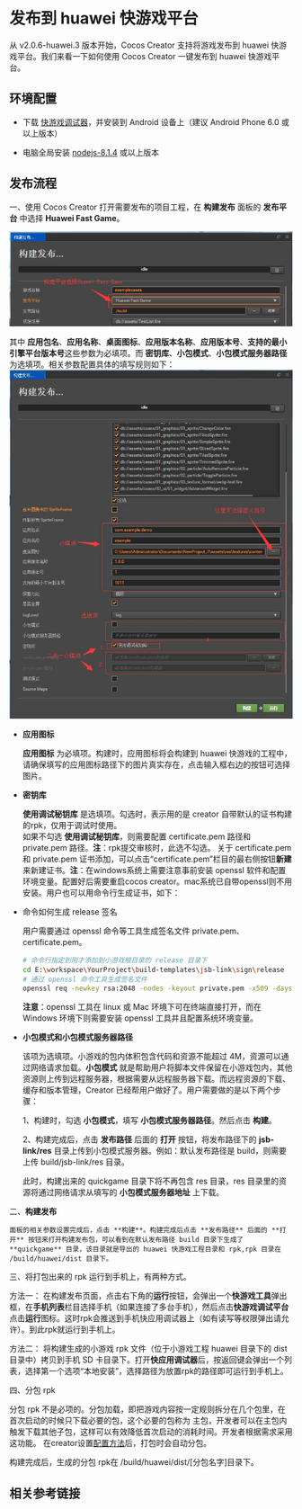 # 发布到 huawei 快游戏平台

从 v2.0.6-huawei.3 版本开始，Cocos Creator 支持将游戏发布到 huawei 快游戏平台。我们来看一下如何使用 Cocos Creator 一键发布到 huawei 快游戏平台。

## 环境配置

- 下载 [快游戏调试器]()，并安装到 Android 设备上（建议 Android Phone 6.0 或以上版本）

- 电脑全局安装 [nodejs-8.1.4](https://nodejs.org/zh-cn/download/) 或以上版本

## 发布流程

一、使用 Cocos Creator 打开需要发布的项目工程，在 **构建发布** 面板的 **发布平台** 中选择 **Huawei Fast Game**。

  ![](./publish-huawei-instant-games/build_option.png)


   其中 **应用包名**、**应用名称**、**桌面图标**、**应用版本名称**、**应用版本号**、**支持的最小引擎平台版本号**这些参数为必填项。而 **密钥库**、**小包模式**、**小包模式服务器路径** 为选填项。相关参数配置具体的填写规则如下：
    ![](./publish-huawei-instant-games/build_opt_fill.jpg)

- **应用图标**

  **应用图标** 为必填项。构建时，应用图标将会构建到 huawei 快游戏的工程中，请确保填写的应用图标路径下的图片真实存在，点击输入框右边的按钮可选择图片。  

  
- **密钥库**

  **使用调试秘钥库** 是选填项。勾选时，表示用的是 creator 自带默认的证书构建的rpk，仅用于调试时使用。<br>
  如果不勾选 **使用调试秘钥库**，则需要配置 certificate.pem 路径和 private.pem 路径。**注**：rpk提交审核时，此选不勾选。
  关于 certificate.pem 和 private.pem 证书添加，可以点击“certificate.pem”栏目的最右侧按钮**新建**来新建证书。**注**：在windows系统上需要注意事前安装 openssl 软件和配置环境变量。配置好后需要重启cocos creator。mac系统已自带openssl则不用安装。用户也可以用命令行生成证书，如下：

- 命令如何生成 release 签名

   用户需要通过 openssl 命令等工具生成签名文件 private.pem、certificate.pem。
    
    ```bash
    # 命令行指定到刚才添加到小游戏根目录的 release 目录下
    cd E:\workspace\YourProject\build-templates\jsb-link\sign\release
    # 通过 openssl 命令工具生成签名文件
    openssl req -newkey rsa:2048 -nodes -keyout private.pem -x509 -days 3650 -out certificate.pem
    ```

  **注意**：openssl 工具在 linux 或 Mac 环境下可在终端直接打开，而在 Windows 环境下则需要安装 openssl 工具并且配置系统环境变量。

- **小包模式和小包模式服务器路径**

  该项为选填项。小游戏的包内体积包含代码和资源不能超过 4M，资源可以通过网络请求加载。**小包模式** 就是帮助用户将脚本文件保留在小游戏包内，其他资源则上传到远程服务器，根据需要从远程服务器下载。而远程资源的下载、缓存和版本管理，Creator 已经帮用户做好了。用户需要做的是以下两个步骤：

  1、构建时，勾选 **小包模式**，填写 **小包模式服务器路径**。然后点击 **构建**。

  2、构建完成后，点击 **发布路径** 后面的 **打开** 按钮，将发布路径下的 **jsb-link/res** 目录上传到小包模式服务器。例如：默认发布路径是 build，则需要上传 build/jsb-link/res 目录。

  此时，构建出来的 quickgame 目录下将不再包含 res 目录，res 目录里的资源将通过网络请求从填写的 **小包模式服务器地址** 上下载。

二、**构建发布** 

    面板的相关参数设置完成后，点击 **构建**。构建完成后点击 **发布路径** 后面的 **打开** 按钮来打开构建发布包，可以看到在默认发布路径 build 目录下生成了 **quickgame** 目录，该目录就是导出的 huawei 快游戏工程目录和 rpk,rpk 目录在 /build/huawei/dist 目录下。

三、将打包出来的 rpk 运行到手机上，有两种方式。

   方法一： 在构建发布页面，点击右下角的**运行**按钮，会弹出一个**快游戏工具**弹出框，在**手机列表**栏目选择手机（如果连接了多台手机），然后点击**快游戏调试平台**点击**运行**图标。这时rpk会推送到手机快应用调试器上（如有读写等权限弹出请允许）。到此rpk就运行到手机上。
   
   方法二：
   将构建生成的小游戏 rpk 文件（位于小游戏工程 huawei 目录下的 dist 目录中）拷贝到手机 SD 卡目录下。打开**快应用调试器**后，按返回键会弹出一个列表，选择第一个选项“本地安装”，选择路径为放置rpk的路径即可运行到手机上。
        
四、分包 rpk

分包 rpk 不是必项的。分包加载，即把游戏内容按一定规则拆分在几个包里，在首次启动的时候只下载必要的包，这个必要的包称为 主包，开发者可以在主包内触发下载其他子包，这样可以有效降低首次启动的消耗时间。开发者根据需求采用这功能。
在creator设置[配置方法](https://docs.cocos.com/creator/manual/zh/scripting/subpackage.html)后，打包时会自动分包。

构建完成后，生成的分包 rpk在 /build/huawei/dist/[分包名字]目录下。

## 相关参考链接


